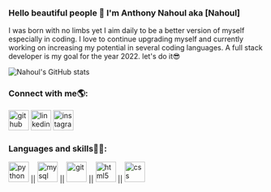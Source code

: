 ### Hello beautiful people 👋 I'm Anthony Nahoul aka [Nahoul]

I was born with no limbs yet I aim daily to be a better version of myself especially in coding. I love to continue upgrading myself and currently working on increasing my potential in several coding languages. A full stack developer is my goal for the year 2022. let's do it😎

![Nahoul's GitHub stats](https://github-readme-stats.vercel.app/api?username=Anthony-Nahoul&hide=contribs,issues&show_icons=true&theme=merko)

### Connect with me🌎: 
[<img src='https://cdn-icons-png.flaticon.com/512/270/270798.png' alt='github' height='40'>](https://github.com/Anthony-Nahoul)  [<img src='https://cdn-icons-png.flaticon.com/512/174/174857.png' alt='linkedin' height='40'>](https://www.linkedin.com/in/anthonynahoul/)  [<img src='https://cdn-icons.flaticon.com/png/512/2626/premium/2626270.png?token=exp=1652284232~hmac=a63b7e20125cac3153551d50637c0e3e' alt='instagram' height='40'>](https://www.instagram.com/nahoul/)
### Languages and skills👨‍💻:
<img src='https://cdn-icons-png.flaticon.com/512/5968/5968350.png' alt='python' height='40'> || <img src='https://cdn.jsdelivr.net/npm/simple-icons@3.0.1/icons/mysql.svg' alt='mysql' height='40'> || <img src='https://cdn.jsdelivr.net/npm/simple-icons@3.0.1/icons/git.svg' alt='git' height='40'> || <img src='https://cdn.jsdelivr.net/npm/simple-icons@3.0.1/icons/html5.svg' alt='html5' height='40'> || <img src='https://cdn.jsdelivr.net/npm/simple-icons@3.0.1/icons/css3.svg' alt='css' height='40'>


